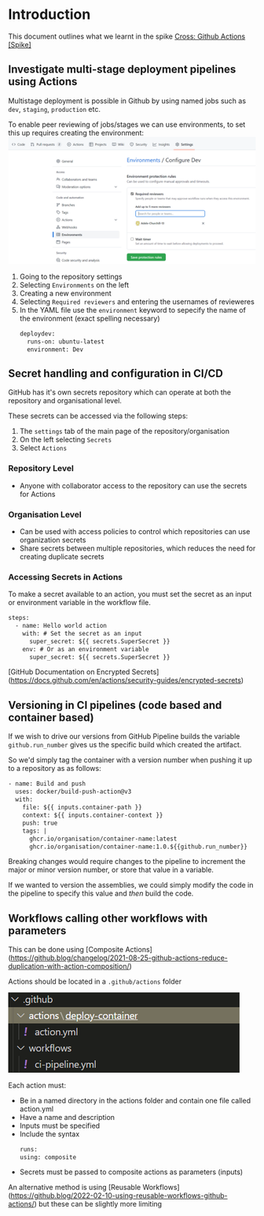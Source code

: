 # Introduction

This document outlines what we learnt in the spike [Cross: Github Actions [Spike]](https://github.com/buerokratt/Cross-functional-requirements/issues/1)

## Investigate multi-stage deployment pipelines using Actions

Multistage deployment is possible in Github by using named jobs such as `dev`, `staging`, `production` etc.

To enable peer reviewing of jobs/stages we can use environments, to set this up requires creating the environment:
![Settings](../images/github_environments.png)
1. Going to the repository settings
2. Selecting `Environments` on the left
3. Creating a new environment
4. Selecting `Required reviewers` and entering the usernames of revieweres
5. In the YAML file use the `environment` keyword to sepecify the name of the environment (exact spelling necessary)
    ```
    deploydev:
      runs-on: ubuntu-latest
      environment: Dev
    ```


## Secret handling and configuration in CI/CD

GitHub has it's own secrets repository which can operate at both the repository and organisational level.

These secrets can be accessed via the following steps:
1. The `settings` tab of the main page of the repository/organisation
2. On the left selecting `Secrets`
3. Select `Actions`

### Repository Level
- Anyone with collaborator access to the repository can use the secrets for Actions


### Organisation Level
- Can be used with access policies to control which repositories can use organization secrets
- Share secrets between multiple repositories, which reduces the need for creating duplicate secrets

### Accessing Secrets in Actions
To make a secret available to an action, you must set the secret as an input or environment variable in the workflow file.

```
steps:
  - name: Hello world action
    with: # Set the secret as an input
      super_secret: ${{ secrets.SuperSecret }}
    env: # Or as an environment variable
      super_secret: ${{ secrets.SuperSecret }}
```

[GitHub Documentation on Encrypted Secrets] (https://docs.github.com/en/actions/security-guides/encrypted-secrets)

<Write clever things in here with examples of usage...>


## Versioning in CI pipelines (code based and container based)

If we wish to drive our versions from GitHub Pipeline builds the variable ```github.run_number``` gives us the specific build which created the artifact.

So we'd simply tag the container with a version number when pushing it up to a repository as as follows:
  
```
- name: Build and push
  uses: docker/build-push-action@v3
  with:
    file: ${{ inputs.container-path }}
    context: ${{ inputs.container-context }}
    push: true
    tags: |
      ghcr.io/organisation/container-name:latest
      ghcr.io/organisation/container-name:1.0.${{github.run_number}} 
```
Breaking changes would require changes to the pipeline to increment the major or minor version number, or store that value in a variable.  

If we wanted to version the assemblies, we could simply modify the code in the pipeline to specify this value and _then_ build the code.

## Workflows calling other workflows with parameters

This can be done using [Composite Actions] (https://github.blog/changelog/2021-08-25-github-actions-reduce-duplication-with-action-composition/)

Actions should be located in a `.github/actions` folder

  ![GitHub Actions](../images/github_actions.png)

Each action must:
- Be in a named directory in the actions folder and contain one file called action.yml
- Have a name and description
- Inputs must be specified
- Include the syntax
    ```
    runs: 
    using: composite
    ``` 
- Secrets must be passed to composite actions as parameters (inputs)

An alternative method is using [Reusable Workflows] (https://github.blog/2022-02-10-using-reusable-workflows-github-actions/) but these can be slightly more limiting
